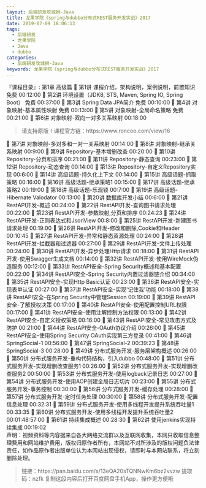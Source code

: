 ```yaml
---
layout: 后端研发攻城狮-Java
title: 龙果学院《spring与dubbo分布式REST服务开发实战》2017
date: 2019-07-09 18:06:13
tags:
  - 后端研发
  - 龙果学院
  - Java
  - dubbo
categories:
  - 后端研发攻城狮-Java
keywords: 龙果学院《spring与dubbo分布式REST服务开发实战》2017
---
```

『课程目录』: 
第1章 高级篇
 第1讲 课程介绍，架构说明，案例说明，前置知识 免费 00:12:00
 第2讲 环境设置（JDK8, STS, Maven, Spring IO, Spring Boot） 免费 00:37:00
 第3讲 Spring Data JPA简介 免费 00:10:00
 第4讲 对象映射-基本属性映射 免费 00:13:00
 第5讲 对象映射-全局命名策略 免费 00:21:00
 第6讲 对象映射-双向一对多关系映射 00:18:00
<!-- more --> 
<blockquote class="blockquote-center">
请支持原版！课程官方链：https://www.roncoo.com/view/16</blockquote>
</blockquote>
 第7讲 对象映射-多对多和一对一关系映射 00:14:00
 第8讲 对象映射-继承关系映射 00:9:00
 第9讲 Repository-基本增删改查 00:20:00
 第10讲 Repository-分页和排序 00:21:00
 第11讲 Repository-静态查询 00:23:00
 第12讲 Repository-动态查询 00:14:00
 第13讲 Repository-自定义Repository实现 00:6:00
 第14讲 高级话题-持久化上下文 00:14:00
 第15讲 高级话题-抓取策略 00:16:00
 第16讲 高级话题-继承策略1 00:15:00
 第17讲 高级话题-继承策略2 00:19:00
 第18讲 高级话题-乐观锁 00:7:00
 第19讲 高级话题-Hibernate Valodator 00:13:00
 第20讲 数据库开发小结 00:6:00
 第21讲 RestAPI开发-概述 00:24:00
 第22讲 RestAPI开发-查询图书请求处理 00:22:00
 第23讲 RestAPI开发-参数映射,分页和排序 00:24:23
 第24讲 RestAPI开发-正则表达式和JsonView 00:8:00
 第25讲 RestAPI开发-新建图书请求处理 00:19:00
 第26讲 RestAPI开发-修改和删除,Cookie和Header 00:10:45
 第27讲 RestAPI开发-异常和静态资源处理 00:24:00
 第28讲 RestAPI开发-拦截器和过滤器 00:27:00
 第29讲 RestAPI开发-文件上传处理 00:24:00
 第30讲 RestAPI开发-异步处理Http请求 00:18:00
 第31讲 RestAPI开发-使用Swagger生成文档 00:14:00
 第32讲 RestAPI开发-使用WireMock伪造服务 00:12:00
 第33讲 RestAPI安全-Spring Security概述和基本配置 00:22:00
 第34讲 RestAPI安全-Spring Security内置过滤器链介绍 00:34:00
 第35讲 RestAPI安全-实现Http Basic认证 00:23:00
 第36讲 RestAPI安全-实现表单认证 00:27:00
 第37讲 RestAPI安全-实现'记住我'功能 00:18:00
 第38讲 RestAPI安全-在Spring Security中管理Session 00:19:00
 第39讲 RestAPI安全-了解授权决策 00:17:00
 第40讲 RestAPI安全-使用配置控制URL权限 00:17:00
 第41讲 RestAPI安全-使用注解控制方法权限 00:13:00
 第42讲 RestAPI安全-自定义授权策略 00:16:00
 第43讲 RestAPI安全-常见攻击方式及防护 00:21:00
 第44讲 RestAPI安全-OAuth协议介绍 00:26:00
 第45讲 RestAPI安全-使用Spring Security OAuth实现第三方登录 00:41:00
 第46讲 SpringSocial-1 00:56:00
 第47讲 SpringSocial-2 00:39:23
 第48讲 SpringSocial-3 00:28:00
 第49讲 分布式服务开发-服务层架构概述 00:26:00
 第50讲 分布式服务开发-重构代码结构，引入dubbo 00:48:00
 第51讲 分布式服务开发-实现增删改查服务1 00:26:00
 第52讲 分布式服务开发-实现增删改查服务2 00:50:00
 第53讲 分布式服务开发-使用logback记录日志 00:27:00
 第54讲 分布式服务开发-使用AOP创建全局日志切片 00:23:00
 第55讲 分布式服务开发-事务控制 00:30:00
 第56讲 分布式服务开发-缓存处理 00:28:00
 第57讲 分布式服务开发-定时任务处理 00:30:00
 第58讲 分布式服务开发-配置信息处理 00:32:31
 第59讲 分布式服务开发-使用多线程开发提升系统吞吐量1 00:33:35
 第60讲 分布式服务开发-使用多线程开发提升系统吞吐量2 00:01:48:57:00
 第61讲 持续集成概述 00:28:30
 第62讲 使用jenkins实现持续集成 00:19:02
<div class="post-copyright">
    <div class="post-copyright__author">
      <span class="post-copyright-meta">声明：视频资料等内容据来自各大网络交流群以及互联网收集，本网只收取信息整理费用和网站维护费用，版权归原作者所有，本网站不对所涉及的版权问题负法律责任，如作品原作者出版单位认为本网站出现侵权，请即时与本网站联系，将立刻删除处理。 </span>
    </div>
</div>

<blockquote class="blockquote-center">
链接：https://pan.baidu.com/s/13eQA20sTQNNwKm6bz2vvzw 
提取码：nzfk 
复制这段内容后打开百度网盘手机App，操作更方便哦
</blockquote>


